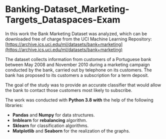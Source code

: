 # Banking-Dataset_Marketing-Targets_Dataspaces-Exam
In this work the Bank Marketing Dataset was analyzed, which can be downloaded free of charge from the UCI Machine Learning Repository: [https://archive.ics.uci.edu/ml/datasets/bank+marketing](https://archive.ics.uci.edu/ml/datasets/bank+marketing)

The dataset collects information from customers of a Portuguese bank between May 2008 and  November 2010 during a marketing campaign conducted by the bank, carried out by telephone on its customers. The bank has proposed to its customers a subscription for a term deposit.

The goal of the study was to provide an accurate classifier that would allow the bank to contact those customers most likely to subscribe.

The work was conducted with **Python 3.8 with** the help of the following libraries:
- **Pandas** and **Numpy** for data structures.
- **Imblearn** for **rebalancing** algorithm.
- **Sklearn** for classification algorithms.
- **Matplotlib** and **Seaborn** for the realization of the graphs.
